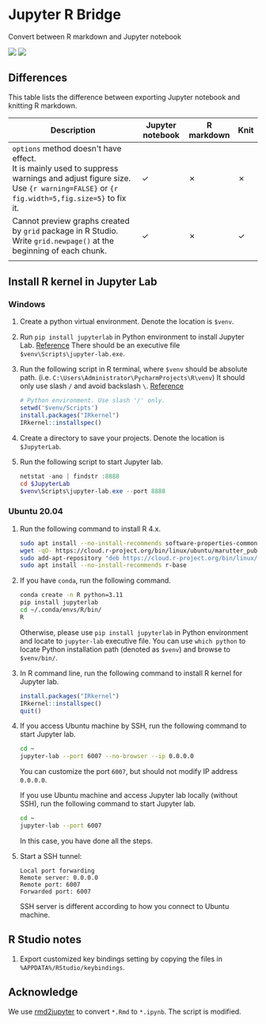 # Jupyter R Bridge
Convert between R markdown and Jupyter notebook

![](https://shields.io/badge/dependencies-R_4.2-blue)
![](https://shields.io/badge/OS-Windows-lightgrey)

## Differences

This table lists the difference between exporting Jupyter notebook and knitting R markdown.

| Description                                                  | Jupyter notebook | R markdown | Knit |
| ------------------------------------------------------------ | ---------------- | ---------- | ---- |
| `options` method doesn't have effect.<br />It is mainly used to suppress warnings and adjust figure size. Use `{r warning=FALSE}` or `{r fig.width=5,fig.size=5}` to fix it. | ✓                | ✗          | ✗    |
| Cannot preview graphs created by `grid` package in R Studio.<br />Write  `grid.newpage()` at the beginning of each chunk. | ✓                | ✗          | ✓    |
|                                                              |                  |            |      |

## Install R kernel in Jupyter Lab

### Windows

1. Create a python virtual environment. Denote the location is `$venv`.
2. Run `pip install jupyterlab` in Python environment to install Jupyter Lab. [Reference](https://jupyter.org/install)
   There should be an executive file `$venv\Scripts\jupyter-lab.exe`.
3. Run the following script in R terminal, where `$venv` should be absolute path. (i.e. `C:\Users\Administrator\PycharmProjects\R\venv`)
   It should only use slash `/` and avoid backslash `\`. [Reference](https://izoda.github.io/site/anaconda/r-jupyter-notebook/)

   ```R
   # Python environment. Use slash '/' only.
   setwd('$venv/Scripts')
   install.packages("IRkernel")
   IRkernel::installspec()
   ```

4. Create a directory to save your projects. Denote the location is `$JupyterLab`.
5. Run the following script to start Jupyter lab.

   ```powershell
   netstat -ano | findstr :8888
   cd $JupyterLab
   $venv\Scripts\jupyter-lab.exe --port 8888
   ```

### Ubuntu 20.04

1. Run the following command to install R 4.x.

   ```bash
   sudo apt install --no-install-recommends software-properties-common dirmngr
   wget -qO- https://cloud.r-project.org/bin/linux/ubuntu/marutter_pubkey.asc | sudo tee -a /etc/apt/trusted.gpg.d/cran_ubuntu_key.asc
   sudo add-apt-repository "deb https://cloud.r-project.org/bin/linux/ubuntu $(lsb_release -cs)-cran40/"
   sudo apt install --no-install-recommends r-base
   ```

2. If you have `conda`, run the following command. 

   ```bash
   conda create -n R python=3.11
   pip install jupyterlab
   cd ~/.conda/envs/R/bin/
   R
   ```
   
   Otherwise, please use `pip install jupyterlab` in Python environment and locate to `jupyter-lab` executive file. You can use `which python` to locate Python
   installation path (denoted as `$venv`) and browse to `$venv/bin/`.

3. In R command line, run the following command to install R kernel for Jupyter lab.

   ```R
   install.packages("IRkernel")
   IRkernel::installspec()
   quit()
   ```

4. If you access Ubuntu machine by SSH, run the following command to start Jupyter lab.

   ```bash
   cd ~
   jupyter-lab --port 6007 --no-browser --ip 0.0.0.0
   ```
   
   You can customize the port `6007`, but should not modify IP address `0.0.0.0`.
   
   If you use Ubuntu machine and access Jupyter lab locally (without SSH), run the following command to start Jupyter lab.
   
   ```bash
   cd ~
   jupyter-lab --port 6007
   ```
   
   In this case, you have done all the steps.
   
5. Start a SSH tunnel:

   ```
   Local port forwarding
   Remote server: 0.0.0.0
   Remote port: 6007
   Forwarded port: 6007
   ```
   
   SSH server is different according to how you connect to Ubuntu machine.
   

## R Studio notes

1. Export customized key bindings setting by copying the files in `%APPDATA%/RStudio/keybindings`.

## Acknowledge

We use [rmd2jupyter](https://github.com/mkearney/rmd2jupyter) to convert `*.Rmd` to `*.ipynb`. The script is modified.
